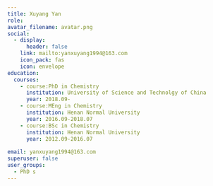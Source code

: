 ```yaml
---
title: Xuyang Yan
role: 
avatar_filename: avatar.png
social:
  - display:
      header: false
    link: mailto:yanxuyang1994@163.com
    icon_pack: fas
    icon: envelope
education:
  courses:
    - course:PhD in Chemistry
      institution: University of Science and Technolgy of China
      year: 2018.09-
    - course:MEng in Chemistry
      institution: Henan Normal University
      year: 2016.09-2018.07 
    - course:BSc in Chemistry
      institution: Henan Normal University
      year: 2012.09-2016.07 
      
email: yanxuyang1994@163.com
superuser: false
user_groups:
  - PhD s
---
```

